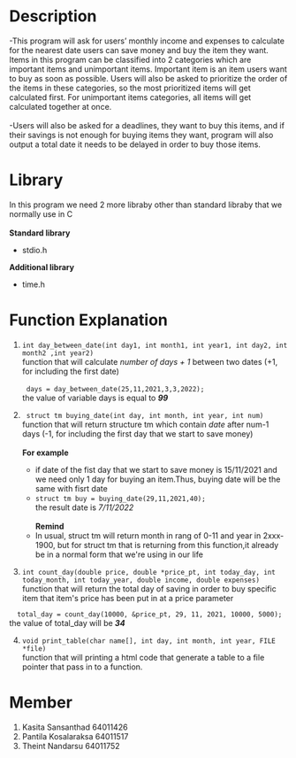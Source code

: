 # Description
-This program will ask for users’ monthly income and expenses to calculate for the nearest date users can save money and buy the item they want. Items in this program can be classified into 2 categories which are important items and unimportant items. Important item is an item users want to buy as soon as possible. Users will also be asked to prioritize the order of the items in these categories, so the most prioritized items will get calculated first. For unimportant items categories, all items will get calculated together at once.\
\
-Users will also be asked for a deadlines, they want to buy this items, and if their savings is not enough for buying items they want, program will also output a total date it needs to be delayed in order to buy those items.

# Library
In this program we need 2 more libraby other than standard libraby that we normally use in C\
\
**Standard library**
  * stdio.h
<!-- -->
**Additional library**
  * time.h

# Function Explanation
1. `int day_between_date(int day1, int month1, int year1, int day2, int month2 ,int year2)`\
function that will calculate *number of days + 1* between two dates (+1, for including the first date)\
\
` days = day_between_date(25,11,2021,3,3,2022);`\
the value of variable days is equal to ***99***

2. ` struct tm buying_date(int day, int month, int year, int num)`\
  function that will return structure tm which contain *date* after num-1 days (-1, for including the first day that we start to save money)\
  \
  **For example**
     * if date of the fist day that we start to save money is 15/11/2021 and we need only 1 day for buying an item.Thus, buying date will be the same with fisrt date
     * `struct tm buy = buying_date(29,11,2021,40);`\
    the result date is *7/11/2022*\
  \
  **Remind**
    * In usual, struct tm will return month in rang of 0-11 and year in 2xxx-1900, but for struct tm that is returning from this function,it already be in a normal form that we're using in our life  
  
3. `int count_day(double price, double *price_pt, int today_day, int today_month, int today_year, double income, double expenses)`  
function that will return the total day of saving in order to buy specific item that item's price has been put in at a price parameter  
     
`  total_day = count_day(10000, &price_pt, 29, 11, 2021, 10000, 5000);`     
the value of total_day will be ***34***  
  
4. `void print_table(char name[], int day, int month, int year, FILE *file)`  
function that will printing a html code that generate a table to a file pointer that pass in to a function.


# Member
1) Kasita Sansanthad 64011426  
2) Pantila Kosalaraksa 64011517  
3) Theint Nandarsu 64011752  
